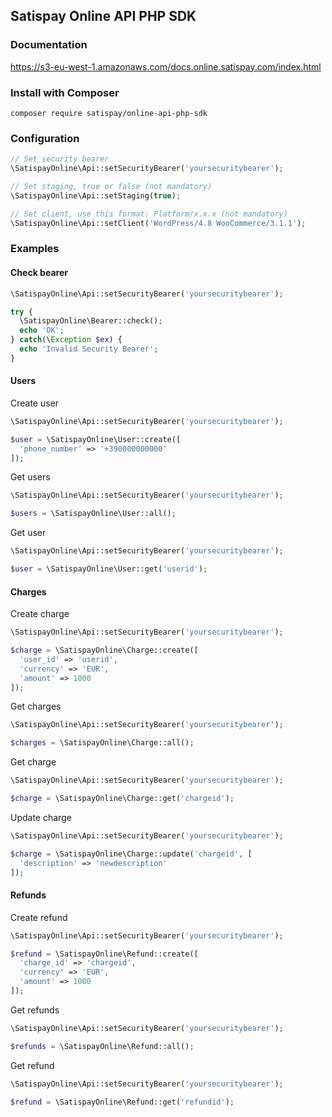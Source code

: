 ## Satispay Online API PHP SDK

### Documentation
https://s3-eu-west-1.amazonaws.com/docs.online.satispay.com/index.html

### Install with Composer
`composer require satispay/online-api-php-sdk`

### Configuration
```php
// Set security bearer
\SatispayOnline\Api::setSecurityBearer('yoursecuritybearer');

// Set staging, true or false (not mandatory)
\SatispayOnline\Api::setStaging(true);

// Set client, use this format: Platform/x.x.x (not mandatory)
\SatispayOnline\Api::setClient('WordPress/4.8 WooCommerce/3.1.1');
```

### Examples

#### Check bearer

```php
\SatispayOnline\Api::setSecurityBearer('yoursecuritybearer');

try {
  \SatispayOnline\Bearer::check();
  echo 'OK';
} catch(\Exception $ex) {
  echo 'Invalid Security Bearer';
}
```

#### Users

Create user
```php
\SatispayOnline\Api::setSecurityBearer('yoursecuritybearer');

$user = \SatispayOnline\User::create([
  'phone_number' => '+390000000000'
]);
```

Get users
```php
\SatispayOnline\Api::setSecurityBearer('yoursecuritybearer');

$users = \SatispayOnline\User::all();
```

Get user
```php
\SatispayOnline\Api::setSecurityBearer('yoursecuritybearer');

$user = \SatispayOnline\User::get('userid');
```

#### Charges

Create charge
```php
\SatispayOnline\Api::setSecurityBearer('yoursecuritybearer');

$charge = \SatispayOnline\Charge::create([
  'user_id' => 'userid',
  'currency' => 'EUR',
  'amount' => 1000
]);
```

Get charges
```php
\SatispayOnline\Api::setSecurityBearer('yoursecuritybearer');

$charges = \SatispayOnline\Charge::all();
```

Get charge
```php
\SatispayOnline\Api::setSecurityBearer('yoursecuritybearer');

$charge = \SatispayOnline\Charge::get('chargeid');
```

Update charge
```php
\SatispayOnline\Api::setSecurityBearer('yoursecuritybearer');

$charge = \SatispayOnline\Charge::update('chargeid', [
  'description' => 'newdescription'
]);
```

#### Refunds

Create refund
```php
\SatispayOnline\Api::setSecurityBearer('yoursecuritybearer');

$refund = \SatispayOnline\Refund::create([
  'charge_id' => 'chargeid',
  'currency' => 'EUR',
  'amount' => 1000
]);
```

Get refunds
```php
\SatispayOnline\Api::setSecurityBearer('yoursecuritybearer');

$refunds = \SatispayOnline\Refund::all();
```

Get refund
```php
\SatispayOnline\Api::setSecurityBearer('yoursecuritybearer');

$refund = \SatispayOnline\Refund::get('refundid');
```
